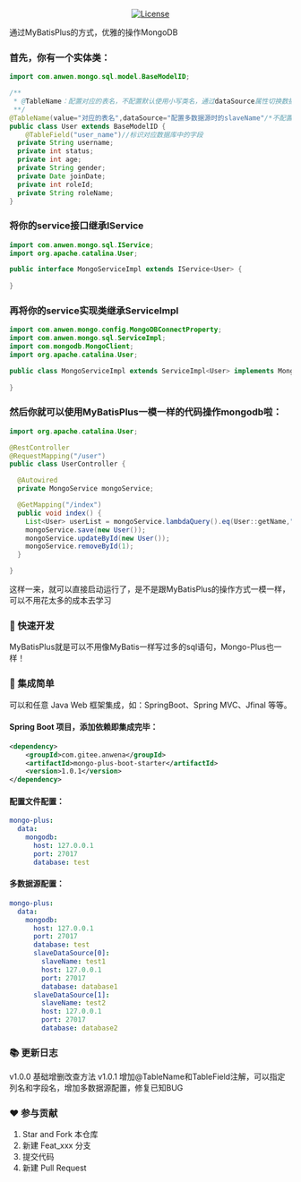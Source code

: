 <p align="center">
  <a href="https://gitee.com/anwena/mongo-plus/blob/master/LICENSE"><img src="https://img.shields.io/hexpm/l/plug.svg" alt="License"></a>
</p>

通过MyBatisPlus的方式，优雅的操作MongoDB


### 首先，你有一个实体类：

```java
import com.anwen.mongo.sql.model.BaseModelID;

/**
 * @TableName：配置对应的表名，不配置默认使用小写类名，通过dataSource属性切换数据源
 **/
@TableName(value="对应的表名",dataSource="配置多数据源时的slaveName"/*不配置dataSource默认使用主数据源*/)
public class User extends BaseModelID {
    @TableField("user_name")//标识对应数据库中的字段
  private String username;
  private int status;
  private int age;
  private String gender;
  private Date joinDate;
  private int roleId;
  private String roleName;
}
```
### 将你的service接口继承IService

```java
import com.anwen.mongo.sql.IService;
import org.apache.catalina.User;

public interface MongoServiceImpl extends IService<User> {
        
}
```

### 再将你的service实现类继承ServiceImpl

```java
import com.anwen.mongo.config.MongoDBConnectProperty;
import com.anwen.mongo.sql.ServiceImpl;
import com.mongodb.MongoClient;
import org.apache.catalina.User;

public class MongoServiceImpl extends ServiceImpl<User> implements MongoService {
    
}
```

### 然后你就可以使用MyBatisPlus一模一样的代码操作mongodb啦：

```java
import org.apache.catalina.User;

@RestController
@RequestMapping("/user")
public class UserController {

  @Autowired
  private MongoService mongoService;

  @GetMapping("/index")
  public void index() {
    List<User> userList = mongoService.lambdaQuery().eq(User::getName,"张三").ne(User::getUsername,"admin").list();
    mongoService.save(new User());
    mongoService.updateById(new User());
    mongoService.removeById(1);
  }

}
```

这样一来，就可以直接启动运行了，是不是跟MyBatisPlus的操作方式一模一样，可以不用花太多的成本去学习


### 🚀 快速开发

MyBatisPlus就是可以不用像MyBatis一样写过多的sql语句，Mongo-Plus也一样！

### 🌱 集成简单

可以和任意 Java Web 框架集成，如：SpringBoot、Spring MVC、Jfinal 等等。

#### Spring Boot 项目，添加依赖即集成完毕：
```xml
<dependency>
    <groupId>com.gitee.anwena</groupId>
    <artifactId>mongo-plus-boot-starter</artifactId>
    <version>1.0.1</version>
</dependency>
```

#### 配置文件配置：
```yaml
mongo-plus:
  data:
    mongodb:
      host: 127.0.0.1
      port: 27017
      database: test
```

#### 多数据源配置：
```yaml
mongo-plus:
  data:
    mongodb:
      host: 127.0.0.1
      port: 27017
      database: test
      slaveDataSource[0]:
        slaveName: test1
        host: 127.0.0.1
        port: 27017
        database: database1
      slaveDataSource[1]:
        slaveName: test2
        host: 127.0.0.1
        port: 27017
        database: database2
```

### 📚   更新日志
v1.0.0 基础增删改查方法
v1.0.1 增加@TableName和TableField注解，可以指定列名和字段名，增加多数据源配置，修复已知BUG

### ❤️ 参与贡献

1.  Star and Fork 本仓库
2.  新建 Feat_xxx 分支
3.  提交代码
4.  新建 Pull Request

